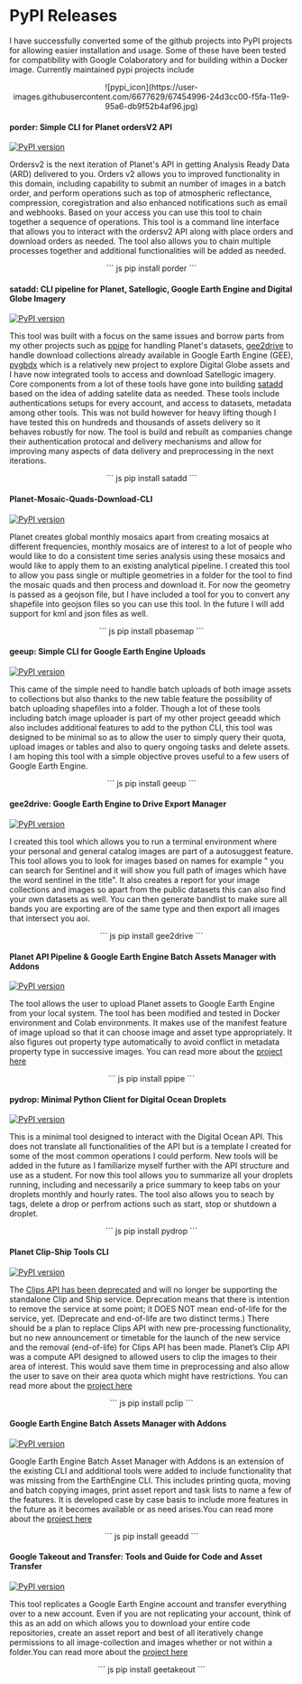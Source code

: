 # **PyPI Releases**
I have successfully converted some of the github projects into PyPI projects for allowing easier installation and usage. Some of these have been tested for compatibility with Google Colaboratory and for building within a Docker image. Currently maintained pypi projects include

<center>![pypi_icon](https://user-images.githubusercontent.com/6677629/67454996-24d3cc00-f5fa-11e9-95a6-db9f52b4af96.jpg)</center>

#### porder: Simple CLI for Planet ordersV2 API
[![PyPI version](https://badge.fury.io/py/porder.svg)](https://badge.fury.io/py/porder)

Ordersv2 is the next iteration of Planet's API in getting Analysis Ready Data (ARD) delivered to you. Orders v2 allows you to improved functionality in this domain, including capability to submit an number of images in a batch order, and perform operations such as top of atmospheric reflectance, compression, coregistration and also enhanced notifications such as email and webhooks. Based on your access you can use this tool to chain together a sequence of operations. This tool is a command line interface that allows you to interact with the ordersv2 API along with place orders and download orders as needed. The tool also allows you to chain multiple processes together and additional functionalities will be added as needed.

<center>
``` js
pip install porder
```
</center>

#### satadd: CLI pipeline for Planet, Satellogic, Google Earth Engine and Digital Globe Imagery
[![PyPI version](https://badge.fury.io/py/satadd.svg)](https://badge.fury.io/py/satadd)

This tool was built with a focus on the same issues and borrow parts from my other projects such as [ppipe](https://pypi.org/project/ppipe/) for handling Planet's datasets, [gee2drive](https://pypi.org/project/gee2drive/) to handle download collections already available in Google Earth Engine (GEE), [pygbdx](https://pypi.org/project/pygbdx/) which is a relatively new project to explore Digital Globe assets and I have now integrated tools to access and download Satellogic imagery. Core components from a lot of these tools have gone into building [satadd](https://pypi.org/project/satadd/) based on the idea of adding satelite data as needed. These tools include authentications setups for every account, and access to datasets, metadata among other tools. This was not build however for heavy lifting though I have tested this on hundreds and thousands of assets delivery so it behaves robustly for now. The tool is build and rebuilt as companies change their authentication protocal and delivery mechanisms and allow for improving many aspects of data delivery and preprocessing in the next iterations.

<center>
``` js
pip install satadd
```
</center>

#### Planet-Mosaic-Quads-Download-CLI
[![PyPI version](https://badge.fury.io/py/pbasemap.svg)](https://badge.fury.io/py/pbasemap)

Planet creates global monthly mosaics apart from creating mosaics at different frequencies, monthly mosaics are of interest to a lot of people who would like to do a consistent time series analysis using these mosaics and would like to apply them to an existing analytical pipeline. I created this tool to allow you pass single or multiple geometries in a folder for the tool to find the mosaic quads and then process and download it. For now the geometry is passed as a geojson file, but I have included a tool for you to convert any shapefile into geojson files so you can use this tool. In the future I will add support for kml and json files as well.

<center>
``` js
pip install pbasemap
```
</center>

#### geeup: Simple CLI for Google Earth Engine Uploads
[![PyPI version](https://badge.fury.io/py/geeup.svg)](https://badge.fury.io/py/geeup)

This came of the simple need to handle batch uploads of both image assets to collections but also thanks to the new table feature the possibility of batch uploading shapefiles into a folder. Though a lot of these tools including batch image uploader is part of my other project geeadd which also includes additional features to add to the python CLI, this tool was designed to be minimal so as to allow the user to simply query their quota, upload images or tables and also to query ongoing tasks and delete assets. I am hoping this tool with a simple objective proves useful to a few users of Google Earth Engine.

<center>
``` js
pip install geeup
```
</center>

#### gee2drive: Google Earth Engine to Drive Export Manager
[![PyPI version](https://badge.fury.io/py/gee2drive.svg)](https://badge.fury.io/py/gee2drive)

I created this tool which allows you to run a terminal environment where your personal and general catalog images are part of a autosuggest feature. This tool allows you to look for images based on names for example " you can search for Sentinel and it will show you full path of images which have the word sentinel in the title". It also creates a report for your image collections and images so apart from the public datasets this can also find your own datasets as well. You can then generate bandlist to make sure all bands you are exporting are of the same type and then export all images that intersect you aoi.

<center>
``` js
pip install gee2drive
```
</center>

#### Planet API Pipeline & Google Earth Engine Batch Assets Manager with Addons
[![PyPI version](https://badge.fury.io/py/ppipe.svg)](https://badge.fury.io/py/ppipe)

The tool allows the user to upload Planet assets to Google Earth Engine from your local system. The tool has been modified and tested in Docker environment and Colab environments. It makes use of the manifest feature of image upload so that it can choose image and asset type appropriately. It also figures out property type automatically to avoid conflict in metadata property type in successive images. You can read more about the [project here](https://samapriya.github.io/projects/planet_gee_pipeline_cli/)

<center>
``` js
pip install ppipe
```
</center>

#### pydrop: Minimal Python Client for Digital Ocean Droplets
[![PyPI version](https://badge.fury.io/py/pydrop.svg)](https://badge.fury.io/py/pydrop)

This is a minimal tool designed to interact with the Digital Ocean API. This does not translate all functionalities of the API but is a template I created for some of the most common operations I could perform. New tools will be added in the future as I familiarize myself further with the API structure and use as a student. For now this tool allows you to summarize all your droplets running, including and necessarily a price summary to keep tabs on your droplets monthly and hourly rates. The tool also allows you to seach by tags, delete a drop or perfrom actions such as start, stop or shutdown a droplet.

<center>
``` js
pip install pydrop
```
</center>

#### **Planet Clip-Ship Tools CLI**
[![PyPI version](https://badge.fury.io/py/pclip.svg)](https://badge.fury.io/py/pclip)

The [Clips API has been deprecated](https://developers.planet.com/changelog) and will no longer be supporting the standalone Clip and Ship service. Deprecation means that there is intention to remove the service at some point; it DOES NOT mean end-of-life for the service, yet. (Deprecate and end-of-life are two distinct terms.) There should be a plan to replace Clips API with new pre-processing functionality, but no new announcement or timetable for the launch of the new service and the removal (end-of-life) for Clips API has been made. Planet’s Clip API was a compute API designed to allowed users to clip the images to their area of interest. This would save them time in preprocessing and also allow the user to save on their area quota which might have restrictions. You can read more about the [project here](https://samapriya.github.io/projects/clip_ship_planet_cli/)

<center>
``` js
pip install pclip
```
</center>

#### **Google Earth Engine Batch Assets Manager with Addons**
[![PyPI version](https://badge.fury.io/py/geeadd.svg)](https://badge.fury.io/py/geeadd)

Google Earth Engine Batch Asset Manager with Addons is an extension of the existing CLI and additional tools were added to include functionality that was missing from the EarthEngine CLI. This includes printing quota, moving and batch copying images, print asset report and task lists to name a few of the features. It is developed case by case basis to include more features in the future as it becomes available or as need arises.You can read more about the [project here](https://samapriya.github.io/projects/gee_asset_manager_addon/)

<center>
``` js
pip install geeadd
```
</center>

#### **Google Takeout and Transfer: Tools and Guide for Code and Asset Transfer**
[![PyPI version](https://badge.fury.io/py/geetakeout.svg)](https://badge.fury.io/py/geetakeout)

This tool replicates a Google Earth Engine account and transfer everything over to a new account. Even if you are not replicating your account, think of this as an add on which allows you to download your entire code repositories, create an asset report and best of all iteratively change permissions to all image-collection and images whether or not within a folder.You can read more about the [project here](https://github.com/samapriya/gee-takeout)

<center>
``` js
pip install geetakeout
```
</center>
